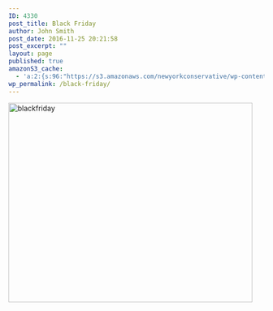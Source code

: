 ```yaml
---
ID: 4330
post_title: Black Friday
author: John Smith
post_date: 2016-11-25 20:21:58
post_excerpt: ""
layout: page
published: true
amazonS3_cache:
  - 'a:2:{s:96:"https://s3.amazonaws.com/newyorkconservative/wp-content/uploads/2016/11/25202140/BlackFriday.jpg";s:4:"4331";s:78:"https://www.newyorkconservative.com/wp-content/uploads/2016/11/BlackFriday.jpg";s:4:"4331";}'
wp_permalink: /black-friday/
---
```

<a href="https://www.newyorkconservative.com/wp-content/uploads/2016/11/BlackFriday.jpg"><img class="alignnone size-full wp-image-4331" src="https://www.newyorkconservative.com/wp-content/uploads/2016/11/BlackFriday.jpg" alt="blackfriday" width="480" height="393" /></a>